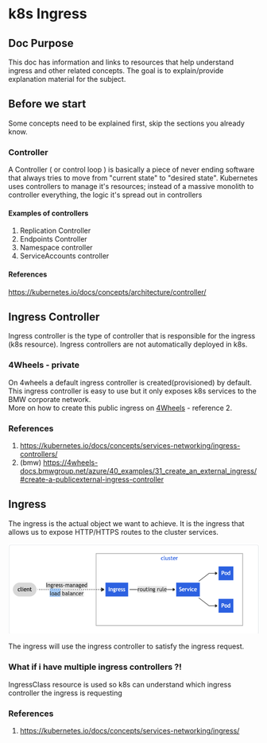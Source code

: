 # k8s Ingress

## Doc Purpose
This doc has information and links to resources that help understand ingress and other related concepts.
The goal is to explain/provide explanation material for the subject.

## Before we start
Some concepts need to be explained first, skip the sections you already know.

### Controller
A Controller ( or control loop ) is basically a piece of never ending software that always tries to move from "current state" to "desired state".
Kubernetes uses controllers to manage it's resources; instead of a massive monolith to controller everything, the logic it's spread out in controllers

#### Examples of controllers
1. Replication Controller
2. Endpoints Controller
3. Namespace controller
4. ServiceAccounts controller

#### References 
https://kubernetes.io/docs/concepts/architecture/controller/


## Ingress Controller
Ingress controller is the type of controller that is responsible for the ingress (k8s resource).
Ingress controllers are not automatically deployed in k8s.

### 4Wheels - private
On 4wheels a default ingress controller is created(provisioned) by default.
This ingress controller is easy to use but it only exposes k8s services to the BMW corporate network.  
More on how to create this public ingress on [4Wheels](https://4wheels-docs.bmwgroup.net/azure/40_examples/31_create_an_external_ingress/#create-a-publicexternal-ingress-controller) - reference 2.


### References 
1. https://kubernetes.io/docs/concepts/services-networking/ingress-controllers/
2. (bmw) https://4wheels-docs.bmwgroup.net/azure/40_examples/31_create_an_external_ingress/#create-a-publicexternal-ingress-controller

## Ingress
The ingress is the actual object we want to achieve. It is the ingress that allows us to expose HTTP/HTTPS routes to the cluster services.

![Ingress explained](ingress-explained.png "Ingress explained")  

The ingress will use the ingress controller to satisfy the ingress request.


### What if i have multiple ingress controllers ?!
IngressClass resource is used so k8s can understand which ingress controller the ingress is requesting


### References
1. https://kubernetes.io/docs/concepts/services-networking/ingress/

